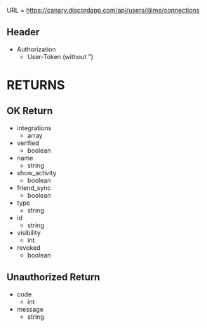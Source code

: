 URL = https://canary.discordapp.com/api/users/@me/connections

## Header
* Authorization
    * User-Token (without ")
# RETURNS

## OK Return
* integrations
    * array
* verified
    * boolean
* name
    * string
* show_activity
    * boolean
* friend_sync
    * boolean
* type
    * string
* id
    * string
* visibility
    * int
* revoked
    * boolean

## Unauthorized Return
* code
    * int
* message
    * string